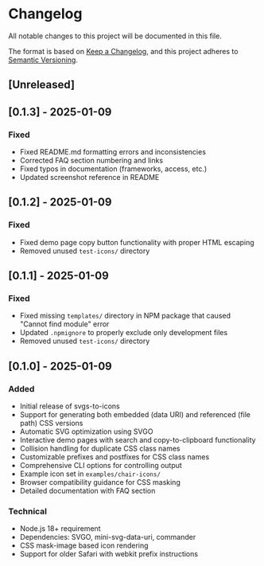 # Changelog

All notable changes to this project will be documented in this file.

The format is based on [Keep a Changelog](https://keepachangelog.com/en/1.0.0/),
and this project adheres to [Semantic Versioning](https://semver.org/spec/v2.0.0.html).

## [Unreleased]

## [0.1.3] - 2025-01-09

### Fixed
- Fixed README.md formatting errors and inconsistencies
- Corrected FAQ section numbering and links
- Fixed typos in documentation (frameworks, access, etc.)
- Updated screenshot reference in README

## [0.1.2] - 2025-01-09

### Fixed
- Fixed demo page copy button functionality with proper HTML escaping
- Removed unused `test-icons/` directory

## [0.1.1] - 2025-01-09

### Fixed
- Fixed missing `templates/` directory in NPM package that caused "Cannot find module" error
- Updated `.npmignore` to properly exclude only development files
- Removed unused `test-icons/` directory

## [0.1.0] - 2025-01-09

### Added
- Initial release of svgs-to-icons
- Support for generating both embedded (data URI) and referenced (file path) CSS versions
- Automatic SVG optimization using SVGO
- Interactive demo pages with search and copy-to-clipboard functionality
- Collision handling for duplicate CSS class names
- Customizable prefixes and postfixes for CSS class names
- Comprehensive CLI options for controlling output
- Example icon set in `examples/chair-icons/`
- Browser compatibility guidance for CSS masking
- Detailed documentation with FAQ section

### Technical
- Node.js 18+ requirement
- Dependencies: SVGO, mini-svg-data-uri, commander
- CSS mask-image based icon rendering
- Support for older Safari with webkit prefix instructions